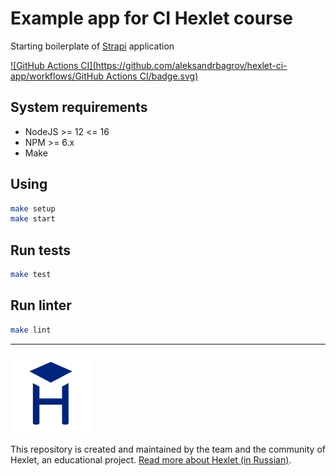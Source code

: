 # Example app for CI Hexlet course

Starting boilerplate of [Strapi](https://strapi.io/) application

[![GitHub Actions CI](https://github.com/aleksandrbagrov/hexlet-ci-app/workflows/GitHub Actions CI/badge.svg)](https://github.com/aleksandrbagrov/hexlet-ci-app/actions)

## System requirements

- NodeJS >= 12 <= 16
- NPM >= 6.x
- Make

## Using

```sh
make setup
make start
```

## Run tests

```sh
make test
```

## Run linter

```sh
make lint
```

---

[![Hexlet Ltd. logo](https://raw.githubusercontent.com/Hexlet/assets/master/images/hexlet_logo128.png)](https://ru.hexlet.io/pages/about?utm_source=github&utm_medium=link&utm_campaign=hexlet-ci-app)

This repository is created and maintained by the team and the community of Hexlet, an educational project. [Read more about Hexlet (in Russian)](https://ru.hexlet.io/pages/about?utm_source=github&utm_medium=link&utm_campaign=hexlet-ci-app).
